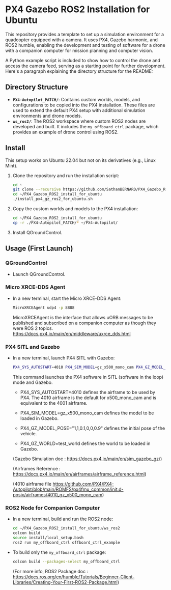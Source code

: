 # PX4 Gazebo ROS2 Installation for Ubuntu

This repository provides a template to set up a simulation environment for a quadcopter equipped with a camera. It uses PX4, Gazebo harmonic, and ROS2 humble, enabling the development and testing of software for a drone with a companion computer for mission planning and computer vision. 

A Python example script is included to show how to control the drone and access the camera feed, serving as a starting point for further development.
Here's a paragraph explaining the directory structure for the README:

## Directory Structure

- **`PX4-Autopilot_PATCH/`**: Contains custom worlds, models, and configurations to be copied into the PX4 installation. These files are used to extend the default PX4 setup with additional simulation environments and drone models.
- **`ws_ros2/`**: The ROS2 workspace where custom ROS2 nodes are developed and built. It includes the `my_offboard_ctrl` package, which provides an example of drone control using ROS2.

## Install

This setup works on Ubuntu 22.04 but not on its derivatives (e.g., Linux Mint).

1. Clone the repository and run the installation script:
   ```sh
   cd ~
   git clone --recursive https://github.com/SathanBERNARD/PX4_Gazebo_ROS2_install_for_ubuntu.git
   cd ~/PX4_Gazebo_ROS2_install_for_ubuntu
   ./install_px4_gz_ros2_for_ubuntu.sh
   ```

2. Copy the custom worlds and models to the PX4 installation:
   ```sh
   cd ~/PX4_Gazebo_ROS2_install_for_ubuntu
   cp -r ./PX4-Autopilot_PATCH/* ~/PX4-Autopilot/
   ```

3. Install QGroundControl.

## Usage (First Launch)

### QGroundControl

- Launch QGroundControl.

### Micro XRCE-DDS Agent

- In a new terminal, start the Micro XRCE-DDS Agent:
  ```sh
  MicroXRCEAgent udp4 -p 8888
  ```
  MicroXRCEAgent is the interface that allows uORB messages to be published and subscribed on a companion computer as though they were ROS 2 topics.
  https://docs.px4.io/main/en/middleware/uxrce_dds.html

### PX4 SITL and Gazebo

- In a new terminal, launch PX4 SITL with Gazebo:
  ```sh
  PX4_SYS_AUTOSTART=4010 PX4_SIM_MODEL=gz_x500_mono_cam PX4_GZ_MODEL_POSE="1,1,0.1,0,0,0.9" PX4_GZ_WORLD=test_world ~/PX4-Autopilot/build/px4_sitl_default/bin/px4
  ```
  This command launches the PX4 software in SITL (software in the loop) mode and Gazebo.
  
  - PX4_SYS_AUTOSTART=4010 defines the airframe to be used by PX4.
  The 4010 airframe is the default for x500_mono_cam and is equivalent to the 4001 airframe.
  
  - PX4_SIM_MODEL=gz_x500_mono_cam defines the model to be loaded in Gazebo.
  
  - PX4_GZ_MODEL_POSE="1,1,0.1,0,0,0.9" defines the initial pose of the vehicle.
  
  - PX4_GZ_WORLD=test_world defines the world to be loaded in Gazebo.
  
  (Gazebo Simulation doc : https://docs.px4.io/main/en/sim_gazebo_gz/)

  (Airframes Reference : https://docs.px4.io/main/en/airframes/airframe_reference.html)

  (4010 airframe file https://github.com/PX4/PX4-Autopilot/blob/main/ROMFS/px4fmu_common/init.d-posix/airframes/4010_gz_x500_mono_cam) 


  

### ROS2 Node for Companion Computer

- In a new terminal, build and run the ROS2 node:
  ```sh
  cd ~/PX4_Gazebo_ROS2_install_for_ubuntu/ws_ros2
  colcon build
  source install/local_setup.bash
  ros2 run my_offboard_ctrl offboard_ctrl_example
  ```

- To build only the `my_offboard_ctrl` package:
  ```sh
  colcon build --packages-select my_offboard_ctrl
  ```

  (For more info, ROS2 Package doc : https://docs.ros.org/en/humble/Tutorials/Beginner-Client-Libraries/Creating-Your-First-ROS2-Package.html)
